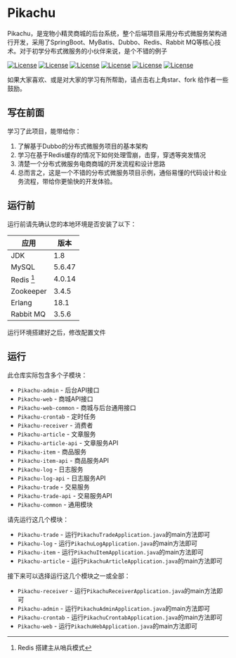 # Pikachu

Pikachu，是宠物小精灵商城的后台系统，整个后端项目采用分布式微服务架构进行开发，采用了SpringBoot、MyBatis、Dubbo、Redis、Rabbit MQ等核心技术。对于初学分布式微服务的小伙伴来说，是个不错的例子

[![License](https://img.shields.io/badge/SpringBoot-v2.1.8.RELEASE-green.svg)](https://github.com/Huiaong/pikachu)
[![License](https://img.shields.io/badge/Mysql-v5.6.47-blue.svg)](https://github.com/Huiaong/pikachu)
[![License](https://img.shields.io/badge/dubbo-green.svg)](https://github.com/Huiaong/pikachu)
[![License](https://img.shields.io/badge/redis-4.0.14-red.svg)](https://github.com/Huiaong/pikachu)
[![License](https://img.shields.io/badge/rabbitMQ-3.5.6-orange.svg)](https://github.com/Huiaong/pikachu)
[![License](https://img.shields.io/badge/erlang-18.1-9cf.svg)](https://github.com/Huiaong/pikachu)


如果大家喜欢、或是对大家的学习有所帮助，请点击右上角star、fork 给作者一些鼓励。

## 写在前面

学习了此项目，能带给你：

1. 了解基于Dubbo的分布式微服务项目的基本架构
2. 学习在基于Redis缓存的情况下如何处理雪崩，击穿，穿透等突发情况
3. 清楚一个分布式微服务电商商城的开发流程和设计思路
4. 总而言之，这是一个不错的分布式微服务项目示例，通俗易懂的代码设计和业务流程，带给你更愉快的开发体验。

## 运行前

运行前请先确认您的本地环境是否安装了以下：


| 应用      | 版本   |
| --------- | ------ |
| JDK       | 1.8    |
| MySQL     | 5.6.47 |
| Redis [^1]     | 4.0.14 |
| Zookeeper | 3.4.5  |
| Erlang    | 18.1   |
| Rabbit MQ | 3.5.6  |

运行环境搭建好之后，修改配置文件

[^1]: Redis 搭建主从哨兵模式

## 运行

此仓库实际包含多个子模块：

- `Pikachu-admin` - 后台API接口
- `Pikachu-web` - 商城API接口
- `Pikachu-web-common` - 商城与后台通用接口
- `Pikachu-crontab` - 定时任务
- `Pikachu-receiver` - 消费者
- `Pikachu-article` - 文章服务
- `Pikachu-article-api` - 文章服务API
- `Pikachu-item` - 商品服务
- `Pikachu-item-api` - 商品服务API
- `Pikachu-log` - 日志服务
- `Pikachu-log-api` - 日志服务API
- `Pikachu-trade` - 交易服务
- `Pikachu-trade-api` - 交易服务API
- `Pikachu-common` - 通用模块

请先运行这几个模块：

- `Pikachu-trade` - 运行`PikachuTradeApplication.java`的main方法即可
- `Pikachu-log` - 运行`PikachuLogApplication.java`的main方法即可
- `Pikachu-item` - 运行`PikachuItemApplication.java`的main方法即可
- `Pikachu-article` - 运行`PikachuArticleApplication.java`的main方法即可

接下来可以选择运行这几个模块之一或全部：

- `Pikachu-receiver` - 运行`PikachuReceiverApplication.java`的main方法即可
- `Pikachu-admin` - 运行`PikachuAdminApplication.java`的main方法即可
- `Pikachu-crontab` - 运行`PikachuCrontabApplication.java`的main方法即可
- `Pikachu-web` - 运行`PikachuWebApplication.java`的main方法即可


